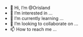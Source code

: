 - 👋 Hi, I’m @Orisland
- 👀 I’m interested in ...
- 🌱 I’m currently learning ...
- 💞️ I’m looking to collaborate on ...
- 📫 How to reach me ...

<!---
Orisland/Orisland is a ✨ special ✨ repository because its `README.md` (this file) appears on your GitHub profile.
You can click the Preview link to take a look at your changes.
--->
